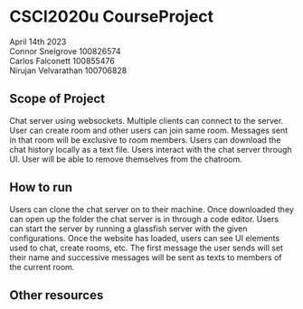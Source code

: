# CSCI2020u CourseProject
April 14th 2023\
Connor Snelgrove 100826574\
Carlos Falconett 100855476\
Nirujan Velvarathan 100706828

## Scope of Project

Chat server using websockets. Multiple clients can connect to the server. User can create room and other users can join same room. Messages sent in that room will be exclusive to room members. Users can download the chat history locally as a text file. Users interact with the chat server through UI. User will be able to remove themselves from the chatroom.

## How to run
Users can clone the chat server on to their machine. Once downloaded they can open up the folder the chat server is in through a code editor. Users can start the server by running a glassfish server with the given configurations. Once the website has loaded, users can see UI elements used to chat, create rooms, etc. The first message the user sends will set their name and successive messages will be sent as texts to members of the current room. 

## Other resources
